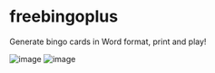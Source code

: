 # freebingoplus
Generate bingo cards in Word format, print and play!


![image](https://user-images.githubusercontent.com/84366597/229888555-b62b35dc-3ab3-40da-b3da-b77800409507.png)
![image](https://user-images.githubusercontent.com/84366597/229888620-c626b578-46a5-427d-a774-bfac2ec6e544.png)

